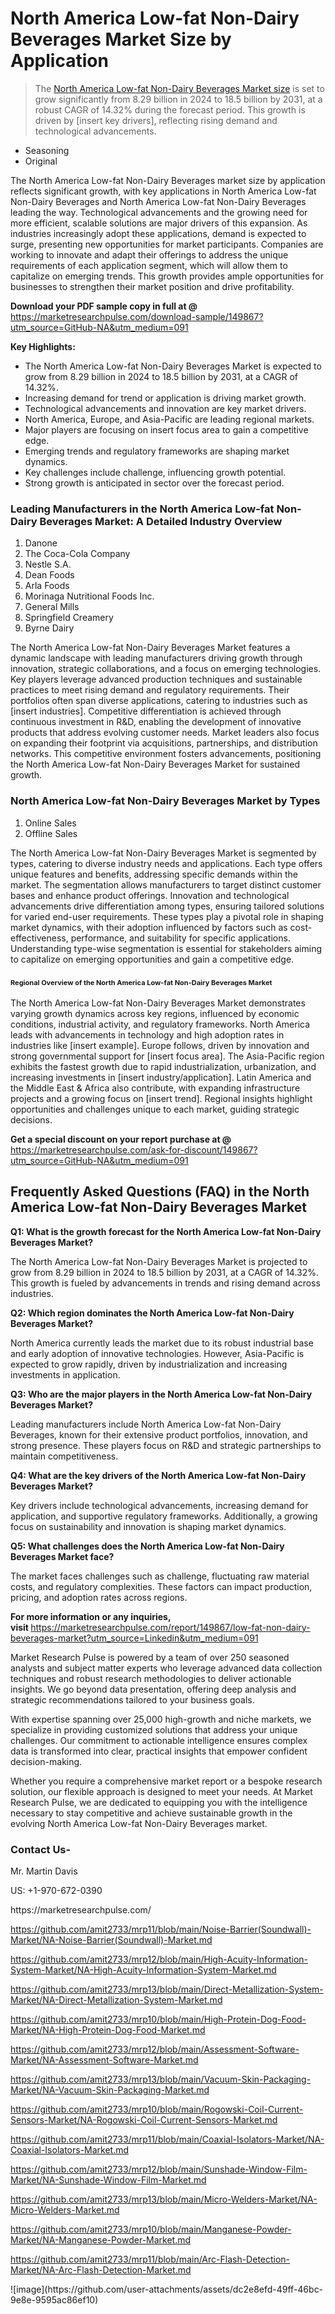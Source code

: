 <h1>North America Low-fat Non-Dairy Beverages Market&nbsp;Size by Application</h1><blockquote><p>The <a href="https://marketresearchpulse.com/download-sample/149867?utm_source=GitHub-NA&amp;utm_medium=091">North America Low-fat Non-Dairy Beverages Market size</a> is set to grow significantly from 8.29 billion in 2024 to 18.5 billion by 2031, at a robust CAGR of 14.32% during the forecast period. This growth is driven by [insert key drivers], reflecting rising demand and technological advancements.</p></blockquote><ul><li>Seasoning<li> Original</li></ul><p>The North America Low-fat Non-Dairy Beverages market size by application reflects significant growth, with key applications in North America Low-fat Non-Dairy Beverages and North America Low-fat Non-Dairy Beverages leading the way. Technological advancements and the growing need for more efficient, scalable solutions are major drivers of this expansion. As industries increasingly adopt these applications, demand is expected to surge, presenting new opportunities for market participants. Companies are working to innovate and adapt their offerings to address the unique requirements of each application segment, which will allow them to capitalize on emerging trends. This growth provides ample opportunities for businesses to strengthen their market position and drive profitability.</p><p><strong>Download your PDF sample copy in full at @ </strong><a href="https://marketresearchpulse.com/download-sample/149867?utm_source=GitHub-NA&amp;utm_medium=091">https://marketresearchpulse.com/download-sample/149867?utm_source=GitHub-NA&amp;utm_medium=091</a></p><p><strong>Key Highlights: </strong></p><ul><li>The North America Low-fat Non-Dairy Beverages Market is expected to grow from 8.29 billion in 2024 to 18.5 billion by 2031, at a CAGR of 14.32%.</li><li>Increasing demand for trend or application is driving market growth.</li><li>Technological advancements and innovation are key market drivers.</li><li>North America, Europe, and Asia-Pacific are leading regional markets.</li><li>Major players are focusing on insert focus area to gain a competitive edge.</li><li>Emerging trends and regulatory frameworks are shaping market dynamics.</li><li>Key challenges include challenge, influencing growth potential.</li><li>Strong growth is anticipated in sector over the forecast period.</li></ul><h3>Leading Manufacturers in the North America Low-fat Non-Dairy Beverages Market: A Detailed Industry Overview</h3><ol><li>Danone</li><li>The Coca-Cola Company</li><li>Nestle S.A.</li><li>Dean Foods</li><li>Arla Foods</li><li>Morinaga Nutritional Foods Inc.</li><li>General Mills</li><li>Springfield Creamery</li><li>Byrne Dairy</li></ol><div class="flex max-w-full flex-col flex-grow"><div class="min-h-8 text-message flex w-full flex-col items-end gap-2 whitespace-normal break-words [.text-message+&amp;]:mt-5" dir="auto" data-message-author-role="assistant" data-message-id="fd8432e4-4910-450d-b182-61b7bfb0a01f" data-message-model-slug="gpt-4o"><div class="flex w-full flex-col gap-1 empty:hidden first:pt-[3px]"><div class="markdown prose w-full break-words dark:prose-invert light"><p>The North America Low-fat Non-Dairy Beverages Market features a dynamic landscape with leading manufacturers driving growth through innovation, strategic collaborations, and a focus on emerging technologies. Key players leverage advanced production techniques and sustainable practices to meet rising demand and regulatory requirements. Their portfolios often span diverse applications, catering to industries such as [insert industries]. Competitive differentiation is achieved through continuous investment in R&amp;D, enabling the development of innovative products that address evolving customer needs. Market leaders also focus on expanding their footprint via acquisitions, partnerships, and distribution networks. This competitive environment fosters advancements, positioning the North America Low-fat Non-Dairy Beverages Market for sustained growth.</p></div></div></div></div><h3>North America Low-fat Non-Dairy Beverages Market by Types</h3><ol><li>Online Sales<li> Offline Sales</li></ol><div class="flex max-w-full flex-col flex-grow"><div class="min-h-8 text-message flex w-full flex-col items-end gap-2 whitespace-normal break-words [.text-message+&amp;]:mt-5" dir="auto" data-message-author-role="assistant" data-message-id="084470be-0bb7-4664-bddf-5156b4f41249" data-message-model-slug="gpt-4o-mini"><div class="flex w-full flex-col gap-1 empty:hidden first:pt-[3px]"><div class="markdown prose w-full break-words dark:prose-invert light"><p>The North America Low-fat Non-Dairy Beverages Market is segmented by types, catering to diverse industry needs and applications. Each type offers unique features and benefits, addressing specific demands within the market. The segmentation allows manufacturers to target distinct customer bases and enhance product offerings. Innovation and technological advancements drive differentiation among types, ensuring tailored solutions for varied end-user requirements. These types play a pivotal role in shaping market dynamics, with their adoption influenced by factors such as cost-effectiveness, performance, and suitability for specific applications. Understanding type-wise segmentation is essential for stakeholders aiming to capitalize on emerging opportunities and gain a competitive edge.</p></div></div></div></div><h3><span style="font-size: 11px;">Regional Overview of the North America Low-fat Non-Dairy Beverages Market</span></h3><div class="flex max-w-full flex-col flex-grow"><div class="min-h-8 text-message flex w-full flex-col items-end gap-2 whitespace-normal break-words [.text-message+&amp;]:mt-5" dir="auto" data-message-author-role="assistant" data-message-id="e9038762-ce64-4e30-91c9-9bd413514231" data-message-model-slug="gpt-4o-mini"><div class="flex w-full flex-col gap-1 empty:hidden first:pt-[3px]"><div class="markdown prose w-full break-words dark:prose-invert light"><p>The North America Low-fat Non-Dairy Beverages Market demonstrates varying growth dynamics across key regions, influenced by economic conditions, industrial activity, and regulatory frameworks. North America leads with advancements in technology and high adoption rates in industries like [insert example]. Europe follows, driven by innovation and strong governmental support for [insert focus area]. The Asia-Pacific region exhibits the fastest growth due to rapid industrialization, urbanization, and increasing investments in [insert industry/application]. Latin America and the Middle East &amp; Africa also contribute, with expanding infrastructure projects and a growing focus on [insert trend]. Regional insights highlight opportunities and challenges unique to each market, guiding strategic decisions.</p></div></div></div></div><p><strong>Get a special discount on your report purchase at @ </strong><a href="https://marketresearchpulse.com/ask-for-discount/149867?utm_source=GitHub-NA&amp;utm_medium=091">https://marketresearchpulse.com/ask-for-discount/149867?utm_source=GitHub-NA&amp;utm_medium=091</a></p><h2>Frequently Asked Questions (FAQ) in the North America Low-fat Non-Dairy Beverages Market</h2><p><strong>Q1: What is the growth forecast for the North America Low-fat Non-Dairy Beverages Market?</strong></p><p>The North America Low-fat Non-Dairy Beverages Market is projected to grow from 8.29 billion in 2024 to 18.5 billion by 2031, at a CAGR of 14.32%. This growth is fueled by advancements in trends and rising demand across industries.</p><p><strong>Q2: Which region dominates the North America Low-fat Non-Dairy Beverages Market?</strong></p><p>North America currently leads the market due to its robust industrial base and early adoption of innovative technologies. However, Asia-Pacific is expected to grow rapidly, driven by industrialization and increasing investments in application.</p><p><strong>Q3: Who are the major players in the North America Low-fat Non-Dairy Beverages Market?</strong></p><p>Leading manufacturers include North America Low-fat Non-Dairy Beverages, known for their extensive product portfolios, innovation, and strong presence. These players focus on R&amp;D and strategic partnerships to maintain competitiveness.</p><p><strong>Q4: What are the key drivers of the North America Low-fat Non-Dairy Beverages Market?</strong></p><p>Key drivers include technological advancements, increasing demand for application, and supportive regulatory frameworks. Additionally, a growing focus on sustainability and innovation is shaping market dynamics.</p><p><strong>Q5: What challenges does the North America Low-fat Non-Dairy Beverages Market face?</strong></p><p>The market faces challenges such as challenge, fluctuating raw material costs, and regulatory complexities. These factors can impact production, pricing, and adoption rates across regions.</p><p><strong>For more information or any inquiries, visit&nbsp;</strong><a href="https://marketresearchpulse.com/report/149867/low-fat-non-dairy-beverages-market?utm_source=Linkedin&utm_medium=091">https://marketresearchpulse.com/report/149867/low-fat-non-dairy-beverages-market?utm_source=Linkedin&utm_medium=091</a></p><p>Market Research Pulse is powered by a team of over 250 seasoned analysts and subject matter experts who leverage advanced data collection techniques and robust research methodologies to deliver actionable insights. We go beyond data presentation, offering deep analysis and strategic recommendations tailored to your business goals.</p><p>With expertise spanning over 25,000 high-growth and niche markets, we specialize in providing customized solutions that address your unique challenges. Our commitment to actionable intelligence ensures complex data is transformed into clear, practical insights that empower confident decision-making.</p><p>Whether you require a comprehensive market report or a bespoke research solution, our flexible approach is designed to meet your needs. At Market Research Pulse, we are dedicated to equipping you with the intelligence necessary to stay competitive and achieve sustainable growth in the evolving North America Low-fat Non-Dairy Beverages market.</p><h3><strong>Contact Us-</strong></h3><p>Mr. Martin Davis</p><p>US: +1-970-672-0390</p><p>https://marketresearchpulse.com/</p><p><a href="https://github.com/amit2733/mrp11/blob/main/Noise-Barrier(Soundwall)-Market/NA-Noise-Barrier(Soundwall)-Market.md">https://github.com/amit2733/mrp11/blob/main/Noise-Barrier(Soundwall)-Market/NA-Noise-Barrier(Soundwall)-Market.md</a></p><p><a href="https://github.com/amit2733/mrp12/blob/main/High-Acuity-Information-System-Market/NA-High-Acuity-Information-System-Market.md">https://github.com/amit2733/mrp12/blob/main/High-Acuity-Information-System-Market/NA-High-Acuity-Information-System-Market.md</a></p><p><a href="https://github.com/amit2733/mrp13/blob/main/Direct-Metallization-System-Market/NA-Direct-Metallization-System-Market.md">https://github.com/amit2733/mrp13/blob/main/Direct-Metallization-System-Market/NA-Direct-Metallization-System-Market.md</a></p><p><a href="https://github.com/amit2733/mrp10/blob/main/High-Protein-Dog-Food-Market/NA-High-Protein-Dog-Food-Market.md">https://github.com/amit2733/mrp10/blob/main/High-Protein-Dog-Food-Market/NA-High-Protein-Dog-Food-Market.md</a></p><p><a href="https://github.com/amit2733/mrp12/blob/main/Assessment-Software-Market/NA-Assessment-Software-Market.md">https://github.com/amit2733/mrp12/blob/main/Assessment-Software-Market/NA-Assessment-Software-Market.md</a></p><p><a href="https://github.com/amit2733/mrp13/blob/main/Vacuum-Skin-Packaging-Market/NA-Vacuum-Skin-Packaging-Market.md">https://github.com/amit2733/mrp13/blob/main/Vacuum-Skin-Packaging-Market/NA-Vacuum-Skin-Packaging-Market.md</a></p><p><a href="https://github.com/amit2733/mrp10/blob/main/Rogowski-Coil-Current-Sensors-Market/NA-Rogowski-Coil-Current-Sensors-Market.md">https://github.com/amit2733/mrp10/blob/main/Rogowski-Coil-Current-Sensors-Market/NA-Rogowski-Coil-Current-Sensors-Market.md</a></p><p><a href="https://github.com/amit2733/mrp11/blob/main/Coaxial-Isolators-Market/NA-Coaxial-Isolators-Market.md">https://github.com/amit2733/mrp11/blob/main/Coaxial-Isolators-Market/NA-Coaxial-Isolators-Market.md</a></p><p><a href="https://github.com/amit2733/mrp12/blob/main/Sunshade-Window-Film-Market/NA-Sunshade-Window-Film-Market.md">https://github.com/amit2733/mrp12/blob/main/Sunshade-Window-Film-Market/NA-Sunshade-Window-Film-Market.md</a></p><p><a href="https://github.com/amit2733/mrp13/blob/main/Micro-Welders-Market/NA-Micro-Welders-Market.md">https://github.com/amit2733/mrp13/blob/main/Micro-Welders-Market/NA-Micro-Welders-Market.md</a></p><p><a href="https://github.com/amit2733/mrp10/blob/main/Manganese-Powder-Market/NA-Manganese-Powder-Market.md">https://github.com/amit2733/mrp10/blob/main/Manganese-Powder-Market/NA-Manganese-Powder-Market.md</a></p><p><a href="https://github.com/amit2733/mrp11/blob/main/Arc-Flash-Detection-Market/NA-Arc-Flash-Detection-Market.md">https://github.com/amit2733/mrp11/blob/main/Arc-Flash-Detection-Market/NA-Arc-Flash-Detection-Market.md</a></p>
![image](https://github.com/user-attachments/assets/dc2e8efd-49ff-46bc-9e8e-9595ac86ef10)
